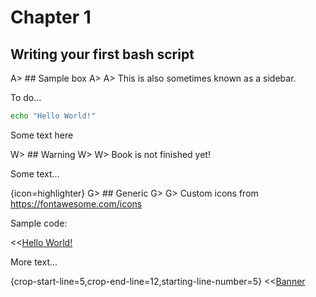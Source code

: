 # Chapter 1

## Writing your first bash script

A> ## Sample box
A>
A> This is also sometimes known as a sidebar.

To do...

```bash
echo "Hello World!"
```

Some text here

W> ## Warning
W>
W> Book is not finished yet!

Some text...

{icon=highlighter}
G> ## Generic
G>
G> Custom icons from https://fontawesome.com/icons

Sample code:

<<[Hello World!](code/test.sh)

More text...

{crop-start-line=5,crop-end-line=12,starting-line-number=5}
<<[Banner](code/fn.sh)
